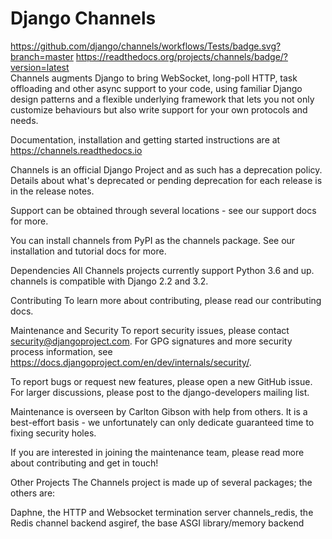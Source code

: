 # Django Channels
https://github.com/django/channels/workflows/Tests/badge.svg?branch=master https://readthedocs.org/projects/channels/badge/?version=latest  
Channels augments Django to bring WebSocket, long-poll HTTP, task offloading and other async support to your code, using familiar Django design patterns and a flexible underlying framework that lets you not only customize behaviours but also write support for your own protocols and needs.

Documentation, installation and getting started instructions are at https://channels.readthedocs.io

Channels is an official Django Project and as such has a deprecation policy. Details about what's deprecated or pending deprecation for each release is in the release notes.

Support can be obtained through several locations - see our support docs for more.

You can install channels from PyPI as the channels package. See our installation and tutorial docs for more.

Dependencies
All Channels projects currently support Python 3.6 and up. channels is compatible with Django 2.2 and 3.2.

Contributing
To learn more about contributing, please read our contributing docs.

Maintenance and Security
To report security issues, please contact security@djangoproject.com. For GPG signatures and more security process information, see https://docs.djangoproject.com/en/dev/internals/security/.

To report bugs or request new features, please open a new GitHub issue. For larger discussions, please post to the django-developers mailing list.

Maintenance is overseen by Carlton Gibson with help from others. It is a best-effort basis - we unfortunately can only dedicate guaranteed time to fixing security holes.

If you are interested in joining the maintenance team, please read more about contributing and get in touch!

Other Projects
The Channels project is made up of several packages; the others are:

Daphne, the HTTP and Websocket termination server
channels_redis, the Redis channel backend
asgiref, the base ASGI library/memory backend
